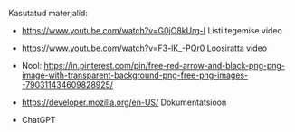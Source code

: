 
Kasutatud materjalid:
* https://www.youtube.com/watch?v=G0jO8kUrg-I Listi tegemise video
* https://www.youtube.com/watch?v=F3-lK_-PQr0 Loosiratta video

* Nool: https://in.pinterest.com/pin/free-red-arrow-and-black-png-png-image-with-transparent-background-png-free-png-images--790311434609828925/

* https://developer.mozilla.org/en-US/ Dokumentatsioon
* ChatGPT